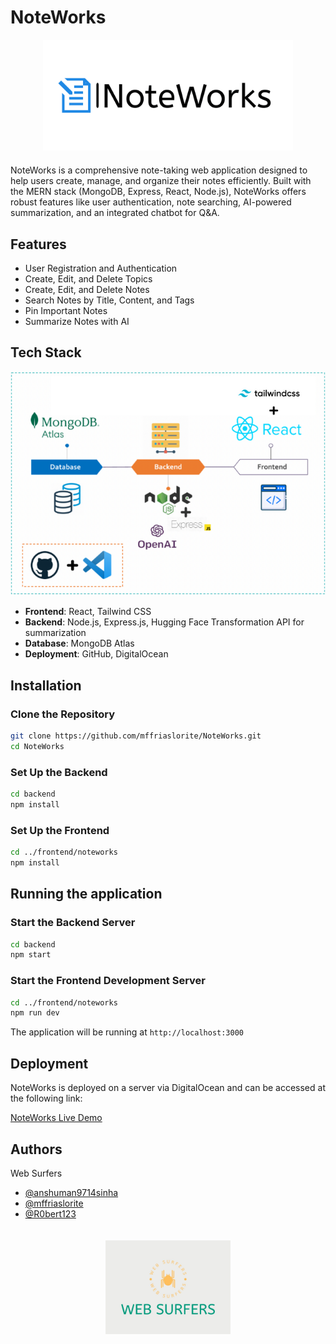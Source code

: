 # NoteWorks

<div align="center" style="margin-bottom: 20px;">
  <img src="logo-color.png" alt="NoteWorks Logo" width="400"/>
</div>

NoteWorks is a comprehensive note-taking web application designed to help users create, manage, and organize their notes efficiently. Built with the MERN stack (MongoDB, Express, React, Node.js), NoteWorks offers robust features like user authentication, note searching, AI-powered summarization, and an integrated chatbot for Q&A.

## Features

- User Registration and Authentication
- Create, Edit, and Delete Topics
- Create, Edit, and Delete Notes
- Search Notes by Title, Content, and Tags
- Pin Important Notes
- Summarize Notes with AI

## Tech Stack

![Tech Stack](techstack.png)

- **Frontend**: React, Tailwind CSS
- **Backend**: Node.js, Express.js, Hugging Face Transformation API for summarization
- **Database**: MongoDB Atlas
- **Deployment**: GitHub, DigitalOcean

## Installation

### Clone the Repository

```bash
git clone https://github.com/mffriaslorite/NoteWorks.git
cd NoteWorks
```


### Set Up the Backend

```bash
cd backend
npm install
```

### Set Up the Frontend

```bash
cd ../frontend/noteworks
npm install
```

## Running the application

### Start the Backend Server

```bash
cd backend
npm start
```

### Start the Frontend Development Server

```bash
cd ../frontend/noteworks
npm run dev
```

The application will be running at `http://localhost:3000`


## Deployment

NoteWorks is deployed on a server via DigitalOcean and can be accessed at the following link:

[NoteWorks Live Demo](http://188.166.164.18)


## Authors
Web Surfers
- [@anshuman9714sinha](https://github.com/anshuman9714sinha)
- [@mffriaslorite](https://github.com/mffriaslorite)
- [@R0bert123](https://github.com/R0bert123)

<div align="center">
  <img src="grouplogo.jpeg" alt="Logo" width="200" style="margin-top: 20px;"/>
</div>